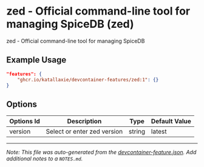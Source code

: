 
# zed - Official command-line tool for managing SpiceDB (zed)

zed - Official command-line tool for managing SpiceDB

## Example Usage

```json
"features": {
    "ghcr.io/katallaxie/devcontainer-features/zed:1": {}
}
```

## Options

| Options Id | Description | Type | Default Value |
|-----|-----|-----|-----|
| version | Select or enter zed version | string | latest |



---

_Note: This file was auto-generated from the [devcontainer-feature.json](https://github.com/katallaxie/devcontainer-features/blob/main/src/zed/devcontainer-feature.json).  Add additional notes to a `NOTES.md`._
